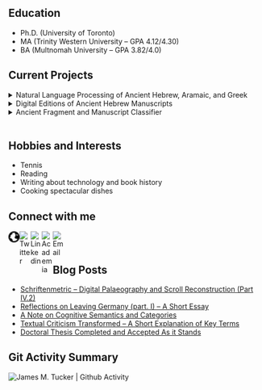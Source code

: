 ## Education

* Ph.D. (University of Toronto)
* MA (Trinity Western University – GPA 4.12/4.30)
* BA (Multnomah University – GPA 3.82/4.0)

## Current Projects

<details>
<summary>Natural Language Processing of Ancient Hebrew, Aramaic, and Greek</summary>
<br>
  Technologies and Languages used:
  <ul>Linguistics: Construction Grammar</ul>
  <ul>Fastai & Pytorch</ul>
  <ul>Python</ul>
  <ul>PostgreSQL</ul>
  <ul>Perl</ul>
</details>
<details>
<summary>Digital Editions of Ancient Hebrew Manuscripts</summary>
<br>
  Technologies and Langauges used:
  <ul>Django/Python (Pandas, Scikit, OpenCV, Matplotlib)</ul>
  <ul>Jupyter Notebook & Viola</ul>
  <ul>R</ul>
  <ul>MariaDB</ul>
  <ul>JavaScript</ul>
</details>
<details>
<summary>Ancient Fragment and Manuscript Classifier</summary>
<br>
  Technologies and Languages used:
  <ul>Fastai/Pytorch</ul>
  <ul>Python (Pandas, Matplotlib, OpenCV)</ul>
  <ul>MariaDB</ul>
  <ul>Juptyer Lab/Notebook</ul>
</details>
<br>

## Hobbies and Interests

* Tennis
* Reading
* Writing about technology and book history
* Cooking spectacular dishes

## Connect with me

[<img align="left" alt="Website" width="22px" src="https://raw.githubusercontent.com/iconic/open-iconic/master/svg/globe.svg" />][website]
[<img align="left" alt="Twitter" width="22px" src="https://cdn.jsdelivr.net/npm/simple-icons@v3/icons/twitter.svg" />][twitter]
[<img align="left" alt="Linkedin" width="22px" src="https://cdn.jsdelivr.net/npm/simple-icons@v3/icons/linkedin.svg" />][linkedin]
[<img align="left" alt="Academia" width="22px" src="https://cdn.jsdelivr.net/npm/simple-icons@v3/icons/academia.svg" />][academia]
[<img align="left" alt="Email" width="22px" src="https://cdn.jsdelivr.net/npm/simple-icons@v3/icons/microsoftoutlook.svg" />][email]

<br />
<br />

## Blog Posts

<!-- BLOG-POST-LIST:START -->
- [Schriftenmetric – Digital Palaeography and Scroll Reconstruction (Part IV.2)](https://jamesmtucker.com/?p=934&utm_source=rss&utm_medium=rss&utm_campaign=schriftenmetric-digital-palaeography-and-scroll-reconstruction-part-iv-2)
- [Reflections on Leaving Germany (part. I) – A Short Essay](https://jamesmtucker.com/?p=1118&utm_source=rss&utm_medium=rss&utm_campaign=reflections-on-leaving-germany-part-i-a-short-essay)
- [A Note on Cognitive Semantics and Categories](https://jamesmtucker.com/?p=1104&utm_source=rss&utm_medium=rss&utm_campaign=a-note-on-cognitive-semantics)
- [Textual Criticism Transformed – A Short Explanation of Key Terms](https://jamesmtucker.com/?p=1085&utm_source=rss&utm_medium=rss&utm_campaign=textual-criticism-transformed-a-short-explanation-of-key-terms)
- [Doctoral Thesis Completed and Accepted As it Stands](https://jamesmtucker.com/?p=1031&utm_source=rss&utm_medium=rss&utm_campaign=doctoral-thesis-completed-and-accepted-as-it-stands)
<!-- BLOG-POST-LIST:END -->

## Git Activity Summary

<img align="left" alt="James M. Tucker | Github Activity" src="https://github-readme-stats.vercel.app/api?username=JamesMTucker&show_icons=true&hide_border=true&count_private=true" />

[website]: https://jamesmtucker.com
[twitter]: https://twitter.com/James_M_Tucker
[linkedin]: https://www.linkedin.com/in/james-m-tucker-7082251b0/
[academia]: https://utoronto.academia.edu/JamesTucker
[NMC]: https://nmc.utoronto.ca/
[CJS]: http://www.cjs.utoronto.ca/
[email]: mailto:j.tucker@mail.utoronto.ca